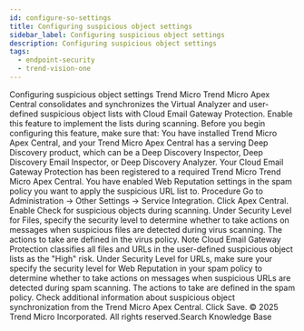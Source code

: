 ```yaml
---
id: configure-so-settings
title: Configuring suspicious object settings
sidebar_label: Configuring suspicious object settings
description: Configuring suspicious object settings
tags:
  - endpoint-security
  - trend-vision-one
---
```


 Configuring suspicious object settings Trend Micro Trend Micro Apex Central consolidates and synchronizes the Virtual Analyzer and user-defined suspicious object lists with Cloud Email Gateway Protection. Enable this feature to implement the lists during scanning. Before you begin configuring this feature, make sure that: You have installed Trend Micro Apex Central, and your Trend Micro Apex Central has a serving Deep Discovery product, which can be a Deep Discovery Inspector, Deep Discovery Email Inspector, or Deep Discovery Analyzer. Your Cloud Email Gateway Protection has been registered to a required Trend Micro Trend Micro Apex Central. You have enabled Web Reputation settings in the spam policy you want to apply the suspicious URL list to. Procedure Go to Administration → Other Settings → Service Integration. Click Apex Central. Enable Check for suspicious objects during scanning. Under Security Level for Files, specify the security level to determine whether to take actions on messages when suspicious files are detected during virus scanning. The actions to take are defined in the virus policy. Note Cloud Email Gateway Protection classifies all files and URLs in the user-defined suspicious object lists as the "High" risk. Under Security Level for URLs, make sure your specify the security level for Web Reputation in your spam policy to determine whether to take actions on messages when suspicious URLs are detected during spam scanning. The actions to take are defined in the spam policy. Check additional information about suspicious object synchronization from the Trend Micro Apex Central. Click Save. © 2025 Trend Micro Incorporated. All rights reserved.Search Knowledge Base